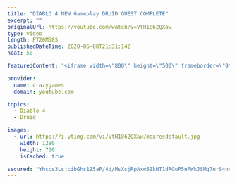 ```yaml
---
title: "DIABLO 4 NEW Gameplay DRUID QUEST COMPLETE"
excerpt: ""
originalUrl: https://youtube.com/watch?v=VtH1862QXaw
type: video
length: PT20M58S
publishedDateTime: 2020-06-08T21:31:14Z
heat: 50

featuredContent: "<iframe width=\"800\" height=\"500\" frameborder=\"0\" src=\"https://www.youtube.com/embed/VtH1862QXaw\" allow=\"accelerometer; autoplay; encrypted-media; gyroscope; picture-in-picture\" allowfullscreen></iframe>"

provider:
  name: crazygames
  domain: youtube.com

topics:
  - Diablo 4
  - Druid

images:
  - url: https://i.ytimg.com/vi/VtH1862QXaw/maxresdefault.jpg
    width: 1280
    height: 720
    isCached: true

secured: "Yhccs3LsjcibGhs1Z5aP/4d/MsXsjRpAxm5ZkHT1dRGuP5nPWkJSMg7urS4no+jcllL5+tSxaD+CvRnQ8LL90zQnDjyDkWHhxLZPakZ+hkEummNspTX3ZQ2ncV601hpWTX9XbZyWCQkQ8wyKx45yQbjZSiZwZo0+7A2y57QiN2NiBHf8RzX5ExIwEfGy34IOZXBhPK9wqg+/s7OnMUxXjR+FYYsx2yTxkQWlYbH3NitoBUtNRgN7Bs7cZgh9366ZT+0s5SG12mlxJhUfVngpU8HkW/snmLpzgXjPS1K7o6HH/3ISOov/WI9XA/Z01BpBhjdY3lFeEqwW2aAVDt0tYsR+caGhaVNB9x0exiq+Zj1XX++nHfQ0eXzLK11kVd2W246GKx0DSr6ZTLZ2/2n0RWJ3j4rGBiDUgdRI2n3mgFk=;2sgQjN6FB3hECKl+eSO2bA=="
---
```


